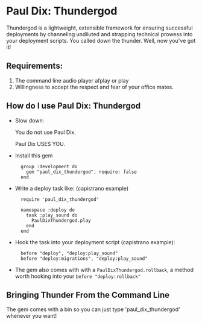 # Paul Dix: Thundergod

  Thundergod is a lightweight, extensible framework for ensuring successful deployments by
  channeling undiluted and strapping technical prowess into your deployment scripts.
  You called down the thunder. Well, now you've got it!

## Requirements:

1.  The command line audio player afplay or play
2.  Willingness to accept the respect and fear of your office mates.

## How do I use Paul Dix: Thundergod

* Slow down:

  You do not use Paul Dix.

  Paul Dix USES YOU.

* Install this gem

        group :development do
          gem "paul_dix_thundergod", require: false
        end

* Write a deploy task like: (capistrano example)

        require 'paul_dix_thundergod'

        namespace :deploy do
          task :play_sound do
            PaulDixThundergod.play
          end
        end

* Hook the task into your deployment script (capistrano example):

        before "deploy", "deploy:play_sound"
        before "deploy:migrations", "deploy:play_sound"


* The gem also comes with with a `PaulDixThundergod.rollback`, a method worth hooking into your `before "deploy:rollback"`


## Bringing Thunder From the Command Line

The gem comes with a bin so you can just type 'paul_dix_thundergod' whenever you want!
